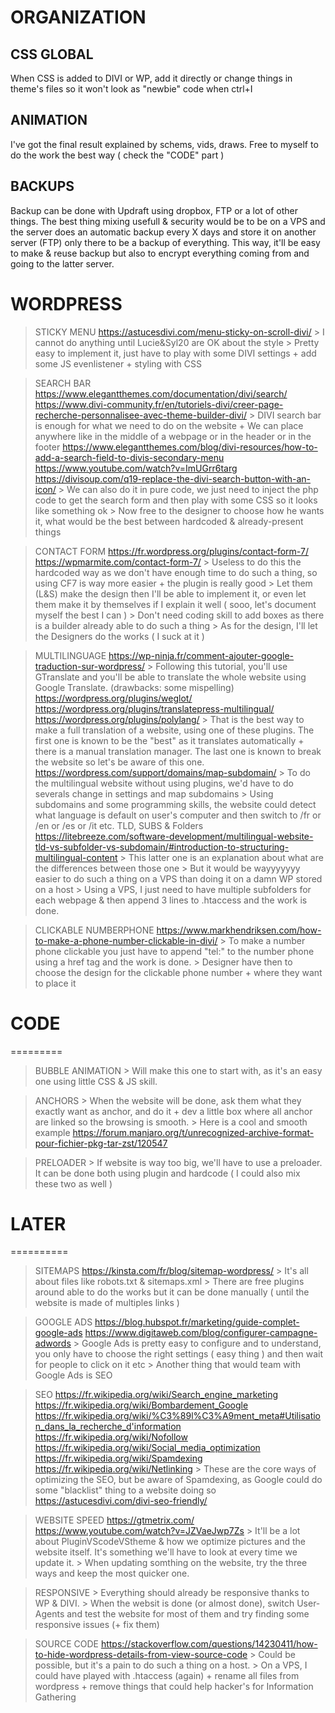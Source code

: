 # ORGANIZATION

## CSS GLOBAL
When CSS is added to DIVI or WP, add it directly or change things in theme's files so it won't look as "newbie" code when ctrl+I
	
## ANIMATION
I've got the final result explained by schems, vids, draws. Free to myself to do the work the best way ( check the "CODE" part )

## BACKUPS
Backup can be done with Updraft using dropbox, FTP or a lot of other things.
The best thing mixing usefull & security would be to be on a VPS and the server does an automatic backup every X days and store it on another server (FTP) only there to be a backup of everything. This way, it'll be easy to make & reuse backup but also to encrypt everything coming from and going to the latter server.


# WORDPRESS


> STICKY MENU
	https://astucesdivi.com/menu-sticky-on-scroll-divi/
		> I cannot do anything until Lucie&Syl20 are OK about the style
		> Pretty easy to implement it, just have to play with some DIVI settings + add some JS evenlistener + styling with CSS

> SEARCH BAR
	https://www.elegantthemes.com/documentation/divi/search/
	https://www.divi-community.fr/en/tutoriels-divi/creer-page-recherche-personnalisee-avec-theme-builder-divi/
		> DIVI search bar is enough for what we need to do on the website + We can place anywhere like in the middle of a webpage or in the header or in the footer
	https://www.elegantthemes.com/blog/divi-resources/how-to-add-a-search-field-to-divis-secondary-menu
	https://www.youtube.com/watch?v=ImUGrr6targ
		https://divisoup.com/q19-replace-the-divi-search-button-with-an-icon/
		> We can also do it in pure code, we just need to inject the php code to get the search form and then play with some CSS so it looks like something ok
		> Now free to the designer to choose how he wants it, what would be the best between hardcoded & already-present things

> CONTACT FORM
	https://fr.wordpress.org/plugins/contact-form-7/
	https://wpmarmite.com/contact-form-7/
		> Useless to do this the hardcoded way as we don't have enough time to do such a thing, so using CF7 is way more easier + the plugin is really good
		> Let them (L&S) make the design then I'll be able to implement it, or even let them make it by themselves if I explain it well ( sooo, let's document myself the best I can )
		> Don't need coding skill to add boxes as there is a builder already able to do such a thing
		> As for the design, I'll let the Designers do the works ( I suck at it )
	
> MULTILINGUAGE
	https://wp-ninja.fr/comment-ajouter-google-traduction-sur-wordpress/
		> Following this tutorial, you'll use GTranslate and you'll be able to translate the whole website using Google Translate. (drawbacks: some mispelling)
	https://wordpress.org/plugins/weglot/
	https://wordpress.org/plugins/translatepress-multilingual/
	https://wordpress.org/plugins/polylang/
		> That is the best way to make a full translation of a website, using one of these plugins. The first one is known to be the "best" as it translates automatically + there is a manual translation manager. The last one is known to break the website so let's be aware of this one.
	https://wordpress.com/support/domains/map-subdomain/
		> To do the multilingual website without using plugins, we'd have to do severals change in settings and map subdomains
		> Using subdomains and some programming skills, the website could detect what language is default on user's computer and then switch to /fr or /en or /es or /it etc. TLD, SUBS & Folders
	https://litebreeze.com/software-development/multilingual-website-tld-vs-subfolder-vs-subdomain/#introduction-to-structuring-multilingual-content
		> This latter one is an explanation about what are the differences between those one
		> But it would be wayyyyyyy easier to do such a thing on a VPS than doing it on a damn WP stored on a host
		> Using a VPS, I just need to have multiple subfolders for each webpage & then append 3 lines to .htaccess and the work is done.
		
> CLICKABLE NUMBERPHONE
	https://www.markhendriksen.com/how-to-make-a-phone-number-clickable-in-divi/
		> To make a number phone clickable you just have to append "tel:" to the number phone using a href tag and the work is done.
		> Designer have then to choose the design for the clickable phone number + where they want to place it


# CODE
=========

> BUBBLE ANIMATION
		> Will make this one to start with, as it's an easy one using little CSS & JS skill.

> ANCHORS
		> When the website will be done, ask them what they exactly want as anchor, and do it + dev a little box where all anchor are linked so the browsing is smooth.
		> Here is a cool and smooth example
	https://forum.manjaro.org/t/unrecognized-archive-format-pour-fichier-pkg-tar-zst/120547

> PRELOADER
		> If website is way too big, we'll have to use a preloader. It can be done both using plugin and hardcode ( I could also mix these two as well )
 
 
 

# LATER
==========

> SITEMAPS 
	https://kinsta.com/fr/blog/sitemap-wordpress/
		> It's all about files like robots.txt & sitemaps.xml
		> There are free plugins around able to do the works but it can be done manually ( until the website is made of multiples links )

> GOOGLE ADS
	https://blog.hubspot.fr/marketing/guide-complet-google-ads
	https://www.digitaweb.com/blog/configurer-campagne-adwords
		> Google Ads is pretty easy to configure and to understand, you only have to choose the right settings ( easy thing ) and then wait for people to click on it etc
		> Another thing that would team with Google Ads is SEO

> SEO
	https://fr.wikipedia.org/wiki/Search_engine_marketing
	https://fr.wikipedia.org/wiki/Bombardement_Google
	https://fr.wikipedia.org/wiki/%C3%89l%C3%A9ment_meta#Utilisation_dans_la_recherche_d'information
	https://fr.wikipedia.org/wiki/Nofollow
	https://fr.wikipedia.org/wiki/Social_media_optimization
	https://fr.wikipedia.org/wiki/Spamdexing
	https://fr.wikipedia.org/wiki/Netlinking
		> These are the core ways of optimizing the SEO, but be aware of Spamdexing, as Google could do some "blacklist" thing to a website doing so
	https://astucesdivi.com/divi-seo-friendly/

> WEBSITE SPEED
	https://gtmetrix.com/
	https://www.youtube.com/watch?v=JZVaeJwp7Zs
		> It'll be a lot about PluginVScodeVStheme & how we optimize pictures and the website itself. It's something we'll have to look at every time we update it.
		> When updating somthing on the website, try the three ways and keep the most quicker one.

> RESPONSIVE
		> Everything should already be responsive thanks to WP & DIVI.
		> When the websit is done (or almost done), switch User-Agents and test the website for most of them and try finding some responsive issues (+ fix them)

> SOURCE CODE
	https://stackoverflow.com/questions/14230411/how-to-hide-wordpress-details-from-view-source-code
		> Could be possible, but it's a pain to do such a thing on a host.
		> On a VPS, I could have played with .htaccess (again) + rename all files from wordpress + remove things that could help hacker's for Information Gathering

